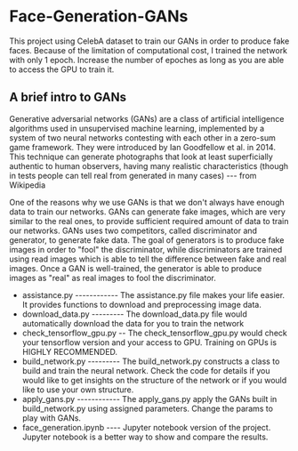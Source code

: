 # Face-Generation-GANs

This project using CelebA dataset to train our GANs in order to produce fake faces. Because of the limitation of computational cost, I trained the network with only 1 epoch. Increase the number of epoches as long as you are able to access the GPU to train it.

## A brief intro to GANs
Generative adversarial networks (GANs) are a class of artificial intelligence algorithms used in unsupervised machine learning, implemented by a system of two neural networks contesting with each other in a zero-sum game framework. They were introduced by Ian Goodfellow et al. in 2014. This technique can generate photographs that look at least superficially authentic to human observers, having many realistic characteristics (though in tests people can tell real from generated in many cases) --- from Wikipedia

One of the reasons why we use GANs is that we don't always have enough data to train our networks. GANs can generate fake images, which are very similar to the real ones, to provide sufficient required amount of data to train our networks. GANs uses two competitors, called discriminator and generator, to generate fake data. The goal of generators is to produce fake images in order to "fool" the discriminator, while discriminators are trained using read images which is able to tell the difference between fake and real images. Once a GAN is well-trained, the generator is able to produce images as "real" as real images to fool the discriminator.


* assistance.py ------------ The assistance.py file makes your life easier. It provides functions to download and preprocessing image data.
* download_data.py --------- The download_data.py file would automatically download the data for you to train the network
* check_tensorflow_gpu.py -- The check_tensorflow_gpu.py would check your tensorflow version and your access to GPU. Training on GPUs is HIGHLY RECOMMENDED.
* build_network.py --------- The build_network.py constructs a class to build and train the neural network. Check the code for details if you would like to get insights on the structure of the network or if you would like to use your own structure.
* apply_gans.py ------------ The apply_gans.py apply the GANs built in build_network.py using assigned parameters. Change the params to play with GANs.
* face_generation.ipynb ---- Jupyter notebook version of the project. Jupyter notebook is a better way to show and compare the results.
